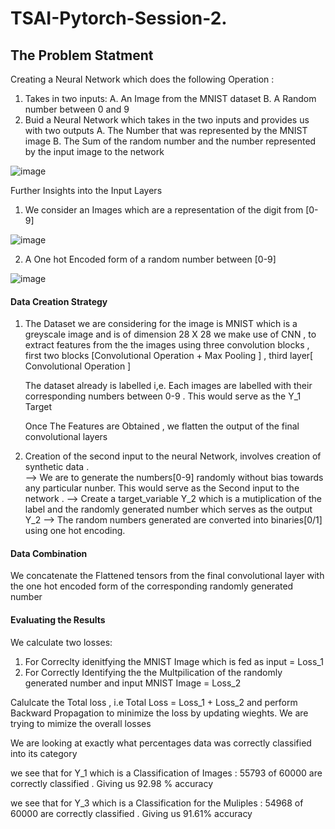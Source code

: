 # TSAI-Pytorch-Session-2.
## The Problem Statment 

Creating a Neural Network which does the following Operation :
  1. Takes in two inputs:
      A. An Image from the MNIST dataset
      B. A Random number between 0 and 9
  2. Buid a Neural Network which takes in the two inputs and provides us with two outputs 
      A.  The Number that was represented by the MNIST image
      B. The Sum of the random number and the number represented by the input  image to the network
 
 ![image](https://user-images.githubusercontent.com/71637993/137838038-cd0d1c2e-68aa-436a-a2b4-06c9aaed4282.png)
 
 Further Insights into the Input Layers 
 
 1. We consider an Images which are a representation of the digit from [0-9]
 
 ![image](https://user-images.githubusercontent.com/71637993/137838911-742d0deb-3fc2-456b-9e8d-06c28ee46c64.png)

 
 2. A One hot Encoded form of a random number between [0-9]
 
 ![image](https://user-images.githubusercontent.com/71637993/137839302-ce3dbef7-71ab-423a-827d-68bae11a0059.png)
 

 
 
 #### Data Creation Strategy 
 
 1. The Dataset we are considering for the image is MNIST which is a greyscale image and is of dimension 28 X 28 
    we make use of CNN , to extract features from the the images using three convolution blocks , first two blocks [Convolutional Operation + Max Pooling ] , third layer[ Convolutional Operation ]
    
    The dataset already is labelled i,e. Each images are labelled with their corresponding numbers between 0-9 . This would serve as the Y_1 Target 
    
    Once The Features are Obtained , we flatten the output of the final convolutional layers 
 2. Creation of the second input to the neural Network, involves creation of synthetic data .  
    --> We are to generate the numbers[0-9] randomly without bias towards any particular nunber. This would serve as the Second input to the network . 
    --> Create a target_variable Y_2 which is a mutiplication of the  label and the randomly generated number which serves as the output Y_2
    --> The random numbers generated are converted into binaries[0/1] using one hot encoding.
    
#### Data Combination 

We concatenate the Flattened tensors from the final convolutional layer with the one hot encoded form of the corresponding randomly generated number

#### Evaluating the Results
 
 We calculate two losses:
 1. For Correclty idenitfying the MNIST Image which is fed as input = Loss_1
 2. For Correctly Identifying the the Multpilication of the randomly generated number and input MNIST Image = Loss_2
 
 Calulcate the Total loss , i.e Total Loss = Loss_1 + Loss_2  and perform Backward Propagation to minimize the loss by updating wieghts. We are trying to mimize the overall losses 

We are looking at exactly what percentages data was correctly classified into its category 

we see that for Y_1 which is a Classification of Images : 55793   of 60000 are correctly classified . Giving us  92.98 % accuracy 

we see that for Y_3 which is a Classification for the Muliples : 54968   of 60000 are correctly classified . Giving us 91.61%   accuracy  
 
 




 





